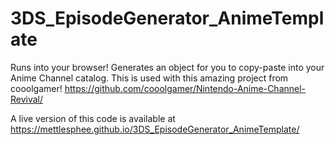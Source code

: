 # 3DS_EpisodeGenerator_AnimeTemplate
Runs into your browser! Generates an object for you to copy-paste into your Anime Channel catalog. 
This is used with this amazing project from cooolgamer! https://github.com/cooolgamer/Nintendo-Anime-Channel-Revival/

A live version of this code is available at https://mettlesphee.github.io/3DS_EpisodeGenerator_AnimeTemplate/
